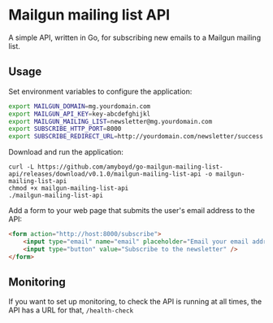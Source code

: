 Mailgun mailing list API
========================

A simple API, written in Go, for subscribing new emails to a Mailgun mailing list.

Usage
-----

Set environment variables to configure the application:

```bash
export MAILGUN_DOMAIN=mg.yourdomain.com
export MAILGUN_API_KEY=key-abcdefghijkl
export MAILGUN_MAILING_LIST=newsletter@mg.yourdomain.com
export SUBSCRIBE_HTTP_PORT=8000
export SUBSCRIBE_REDIRECT_URL=http://yourdomain.com/newsletter/success
```

Download and run the application:

```
curl -L https://github.com/amyboyd/go-mailgun-mailing-list-api/releases/download/v0.1.0/mailgun-mailing-list-api -o mailgun-mailing-list-api
chmod +x mailgun-mailing-list-api
./mailgun-mailing-list-api
```

Add a form to your web page that submits the user's email address to the API:

```html
<form action="http://host:8000/subscribe">
	<input type="email" name="email" placeholder="Email your email address..." />
	<input type="button" value="Subscribe to the newsletter" />
</form>
```


Monitoring
----------

If you want to set up monitoring, to check the API is running at all times, the API has a URL for that, `/health-check`
